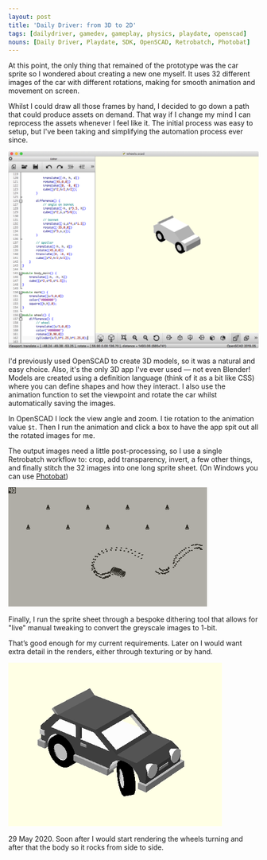 ```yaml
---
layout: post
title: 'Daily Driver: from 3D to 2D'
tags: [dailydriver, gamedev, gameplay, physics, playdate, openscad]
nouns: [Daily Driver, Playdate, SDK, OpenSCAD, Retrobatch, Photobat]
---
```


At this point, the only thing that remained of the prototype was the car sprite so I wondered about creating a new one myself. It uses 32 different images of the car with different rotations, making for smooth animation and movement on screen.

Whilst I could draw all those frames by hand, I decided to go down a path that could produce assets on demand. That way if I change my mind I can reprocess the assets whenever I feel like it. The initial process was easy to setup, but I've been taking and simplifying the automation process ever since.

![GIF](/images/posts/daily-driver-from-3d-to-2d-a.png)

I'd previously used OpenSCAD to create 3D models, so it was a natural and easy choice. Also, it's the only 3D app I've ever used — not even Blender! Models are created using a definition language (think of it as a bit like CSS) where you can define shapes and how they interact. I also use the animation function to set the viewpoint and rotate the car whilst automatically saving the images.

In OpenSCAD I lock the view angle and zoom. I tie rotation to the animation value `$t`. Then I run the animation and click a box to have the app spit out all the rotated images for me.

The output images need a little post-processing, so I use a single Retrobatch workflow to: crop, add transparency, invert, a few other things, and finally stitch the 32 images into one long sprite sheet. (On Windows you can use [Photobat](http://photobat.clientside.jp))

![GIF](/images/posts/daily-driver-from-3d-to-2d-b.png#playdate)

Finally, I run the sprite sheet through a bespoke dithering tool that allows for "live" manual tweaking to convert the greyscale images to 1-bit.

That’s good enough for my current requirements. Later on I would want extra detail in the renders, either through texturing or by hand.

![GIF](/images/posts/daily-driver-from-3d-to-2d-c.png)

29 May 2020. Soon after I would start rendering the wheels turning and after that the body so it rocks from side to side.